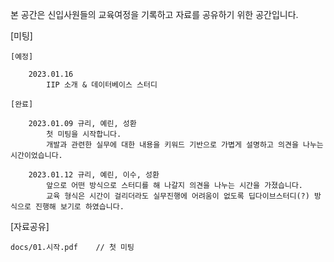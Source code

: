 본 공간은 신입사원들의 교육여정을 기록하고 자료를 공유하기 위한 공간입니다.

[미팅]

    [예정]

        2023.01.16
            IIP 소개 & 데이터베이스 스터디 

    [완료]

        2023.01.09 규리, 예린, 성환 
            첫 미팅을 시작합니다. 
            개발과 관련한 실무에 대한 내용을 키워드 기반으로 가볍게 설명하고 의견을 나누는 시간이었습니다. 

        2023.01.12 규리, 예린, 이수, 성환 
            앞으로 어떤 방식으로 스터디를 해 나갈지 의견을 나누는 시간을 가졌습니다. 
            교육 형식은 시간이 걸리더라도 실무진행에 어려움이 없도록 딥다이브스터디(?) 방식으로 진행해 보기로 하였습니다.        

[자료공유]

    docs/01.시작.pdf    // 첫 미팅

